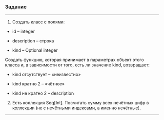 ### Задание
___
1. Создать класс с полями:

- id – integer

- description – строка

- kind – Optional integer

Создать функцию, которая принимает в параметрах объект этого класса и, в зависимости от того, есть ли значение kind, возвращает:

- kind отсутствует – «неизвестно»

- kind кратно 2 – «чётное»

- kind не кратно 2 – description

2. Есть коллекция Seq[Int]. 
Посчитать сумму всех нечётных цифр в коллекции (не с нечётными индексами, а именно нечётные).
___
